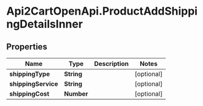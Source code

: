 # Api2CartOpenApi.ProductAddShippingDetailsInner

## Properties

Name | Type | Description | Notes
------------ | ------------- | ------------- | -------------
**shippingType** | **String** |  | [optional] 
**shippingService** | **String** |  | [optional] 
**shippingCost** | **Number** |  | [optional] 


